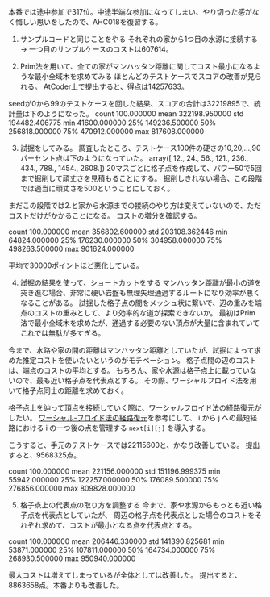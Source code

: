本番では途中参加で317位。中途半端な参加になってしまい、やり切った感がなく悔しい思いをしたので、AHC018を復習する。

1. サンプルコードと同じことをやる
  それぞれの家から1つ目の水源に接続する -> 一つ目のサンプルケースのコストは607614。

2. Prim法を用いて、全ての家がマンハッタン距離に関してコスト最小になるような最小全域木を求めてみる
  ほとんどのテストケースでスコアの改善が見られる。
  AtCoder上で提出すると、得点は14257633。

  seedが0から99のテストケースを回した結果、スコアの合計は32219895で、統計量は下のようになった。
  count	100.000000
  mean	322198.950000
  std	194482.406775
  min	41600.000000
  25%	149236.500000
  50%	256818.000000
  75%	470912.000000
  max	817608.000000

3. 試掘をしてみる。
  調査したところ、テストケース100件の硬さの10,20,...,90パーセント点は下のようになっていた。
  array([  12.,   24.,   56.,  121.,  236.,  434.,  788., 1454., 2608.])
  20マスごとに格子点を作成して、パワー50で5回まで掘削して頑丈さを見積もることにする。
  掘削しきれない場合、この段階では適当に頑丈さを500ということにしておく。

  まだこの段階では2.と家から水源までの接続のやり方は変えていないので、ただコストだけがかかることになる。
  コストの増分を確認する。

  count	100.000000
  mean	356802.600000
  std	203108.362446
  min	64824.000000
  25%	176230.000000
  50%	304958.000000
  75%	498263.500000
  max	901624.000000

  平均で30000ポイントほど悪化している。

4. 試掘の結果を使って、ショートカットをする
  マンハッタン距離が最小の道を突き進む場合、非常に硬い岩盤も無理矢理通過するルートになり効率が悪くなることがある。
  試掘した格子点の間をメッシュ状に繋いで、辺の重みを端点のコストの重みとして、より効率的な道が探索できないか。
  最初はPrim法で最小全域木を求めたが、通過する必要のない頂点が大量に含まれていてこれでは無駄が多すぎる。

  今まで、水路や家の間の距離はマンハッタン距離としていたが、試掘によって求めた推定コストを使いたいというのがモチベーション。
  格子点間の辺のコストは、端点のコストの平均とする。
  もちろん、家や水源は格子点上に載っていないので、最も近い格子点を代表点とする。
  その際、ワーシャルフロイド法を用いて格子点同士の距離を求めておく。

  格子点上を辿って頂点を接続していく際に、ワーシャルフロイド法の経路復元がしたい。
  [ワーシャル-フロイド法の経路復元](https://zeosutt.hatenablog.com/entry/2015/05/05/045943)を参考にして、
  i から j への最短経路における i の一つ後の点を管理する `next[i][j]` を導入する。

  こうすると、手元のテストケースでは22115600と、かなり改善している。
  提出すると、9568325点。

  count	100.000000
  mean	221156.000000
  std	151196.999375
  min	55942.000000
  25%	122257.000000
  50%	176089.500000
  75%	276856.000000
  max	809828.000000

5. 格子点上の代表点の取り方を調整する
  今まで、家や水源からもっとも近い格子点を代表点としていたが、
  周辺の格子点を代表点とした場合のコストをそれぞれ求めて、コストが最小となる点を代表点とする。

  count	100.000000
  mean	206446.330000
  std	141390.825681
  min	53871.000000
  25%	107811.000000
  50%	164734.000000
  75%	268930.500000
  max	950940.000000

  最大コストは増えてしまっているが全体としては改善した。
  提出すると、8863658点。本番よりも改善した。